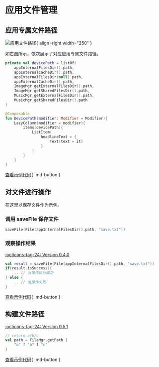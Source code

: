 # 应用文件管理

## 应用专属文件路径

![应用文件路径](../img/device_path.png){ align=right width="250" }

如右图所示，依次展示了对应应用专属文件路径。

```kotlin
private val devicePath = listOf(
    appInternalFilesDir().path,
    appInternalCacheDir().path,
    appExternalFilesDir(null).path,
    appExternalCacheDir().path,
    ImageMgr.getExternalFilesDir().path,
    ImageMgr.getSharedFilesDir().path,
    MusicMgr.getExternalFilesDir().path,
    MusicMgr.getSharedFilesDir().path
)

@Composable
fun DevicePath(modifier: Modifier = Modifier){
    LazyColumn(modifier = modifier){
        items(devicePath){
            ListItem(
                headlineText = { 
                    Text(text = it) 
                }
            )
        }
    }
}
```

[查看示例代码](https://github.com/SakurajimaMaii/Android-Vast-Extension/blob/develop/app-compose/src/main/kotlin/com/ave/vastgui/appcompose/example/FilePath.kt){ .md-button }

## 对文件进行操作

在这里以保存文件作为示例。

### 调用 saveFile 保存文件

```kotlin
saveFile(File(appInternalFilesDir().path, "save.txt"))
```

### 观察操作结果

[:octicons-tag-24: Version 0.4.0](https://sakurajimamaii.github.io/AVE-DOC/version/tools/#040)

```kotlin
val result = saveFile(File(appInternalFilesDir().path, "save.txt"))
if(result.isSuccess){
    .. // 当操作执行成功
} else {
    .. // 当操作失败
}
```

[查看示例代码](https://github.com/SakurajimaMaii/Android-Vast-Extension/blob/develop/app/src/main/kotlin/com/ave/vastgui/app/activity/FileActivity.kt){ .md-button }

## 构建文件路径

[:octicons-tag-24: Version 0.5.1](https://sakurajimamaii.github.io/AVE-DOC/version/tools/#051)

```kotlin
// return a/b/c
val path = FileMgr.getPath { 
    "a" f "b" f "c"
}
```

[查看示例代码](https://github.com/SakurajimaMaii/Android-Vast-Extension/blob/develop/app-compose/src/main/kotlin/com/ave/vastgui/appcompose/example/FilePath.kt){ .md-button }
